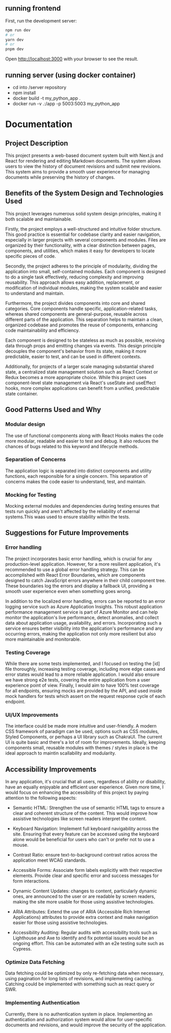 ## running frontend

First, run the development server:

```bash
npm run dev
# or
yarn dev
# or
pnpm dev
```

Open [http://localhost:3000](http://localhost:3000) with your browser to see the result.

## running server (using docker container)

-   cd into /server repository
-   npm install
-   docker build -t my_python_app .
-   docker run -v .:/app -p 5003:5003 my_python_app

# Documentation

## Project Description

This project presents a web-based document system built with Next.js and React for rendering and editing Markdown documents. The system allows users to view the history of document revisions and submit new revisions. This system aims to provide a smooth user experience for managing documents while preserving the history of changes.

## Benefits of the System Design and Technologies Used

This project leverages numerous solid system design principles, making it both scalable and maintainable.

Firstly, the project employs a well-structured and intuitive folder structure. This good practice is essential for codebase clarity and easier navigation, especially in larger projects with several components and modules. Files are organized by their functionality, with a clear distinction between pages, components, and utilities, which makes it easy for developers to locate specific pieces of code.

Secondly, the project adheres to the principle of modularity, dividing the application into small, self-contained modules. Each component is designed to do a single task effectively, reducing complexity and improving reusability. This approach allows easy addition, replacement, or modification of individual modules, making the system scalable and easier to understand and maintain.

Furthermore, the project divides components into core and shared categories. Core components handle specific, application-related tasks, whereas shared components are general-purpose, reusable across different parts of the application. This separation helps to maintain a clean, organized codebase and promotes the reuse of components, enhancing code maintainability and efficiency.

Each component is designed to be stateless as much as possible, receiving data through props and emitting changes via events. This design principle decouples the component's behavior from its state, making it more predictable, easier to test, and can be used in different contexts.

Additionally, for projects of a larger scale managing substantial shared state, a centralized state management solution such as React Context or Redux becomes a more appropriate choice. While this project uses component-level state management via React's useState and useEffect hooks, more complex applications can benefit from a unified, predictable state container.

## Good Patterns Used and Why

### Modular design

The use of functional components along with React Hooks makes the code more modular, readable and easier to test and debug. It also reduces the chances of bugs related to this keyword and lifecycle methods.

### Separation of Concerns

The application logic is separated into distinct components and utility functions, each responsible for a single concern. This separation of concerns makes the code easier to understand, test, and maintain.

### Mocking for Testing

Mocking external modules and dependencies during testing ensures that tests run quickly and aren't affected by the reliability of external systems.This waas used to ensure stability within the tests.

## Suggestions for Future Improvements

### Error handling

The project incorporates basic error handling, which is crucial for any production-level application. However, for a more resilient application, it's recommended to use a global error handling strategy. This can be accomplished with React Error Boundaries, which are components designed to catch JavaScript errors anywhere in their child component tree. These boundaries log the errors and display a fallback UI, providing a smooth user experience even when something goes wrong.

In addition to the localized error handling, errors can be reported to an error logging service such as Azure Application Insights. This robust application performance management service is part of Azure Monitor and can help monitor the application's live performance, detect anomalies, and collect data about application usage, availability, and errors. Incorporating such a service ensures better visibility into the application's performance and any occurring errors, making the application not only more resilient but also more maintainable and monitorable.

### Testing Coverage

While there are some tests implemented, and I focused on testing the [id] file thoroughly, increasing testing coverage, including more edge cases and error states would lead to a more reliable application. I would also ensure we have strong e2e tests, covering the entire application from a user experience point of view. Finally, I would aim to have 100% test coverage for all endpoints, ensuring mocks are provided by the API, and used inside mock handlers for tests which assert on the request response cycle of each endpoint.

### UI/UX Improvements

The interface could be made more intuitive and user-friendly. A modern CSS framework of paradigm can be used, options such as CSS modules, Styled Components, or perhaps a UI library such as ChakraUI. The current UI is quite basic and there's a lot of room for improvements. Ideally, keeping components small, reusable modules with themes / styles in place is the ideal approach to maintin scallability and modularity.

## Accessibility Improvements

In any application, it's crucial that all users, regardless of ability or disability, have an equally enjoyable and efficient user experience. Given more time, I would focus on enhancing the accessibility of this project by paying attention to the following aspects:

-   Semantic HTML: Strengthen the use of semantic HTML tags to ensure a clear and coherent structure of the content. This would improve how assistive technologies like screen readers interpret the content.

-   Keyboard Navigation: Implement full keyboard navigability across the site. Ensuring that every feature can be accessed using the keyboard alone would be beneficial for users who can't or prefer not to use a mouse.

-   Contrast Ratio: ensure text-to-background contrast ratios across the application meet WCAG standards.

-   Accessible Forms: Associate form labels explicitly with their respective elements. Provide clear and specific error and success messages for form interactions.

-   Dynamic Content Updates: changes to content, particularly dynamic ones, are announced to the user or are readable by screen readers, making the site more usable for those using assistive technologies.

-   ARIA Attributes: Extend the use of ARIA (Accessible Rich Internet Applications) attributes to provide extra context and make navigation easier for those using assistive technologies.

-   Accessibility Auditing: Regular audits with accessibility tools such as Lighthouse and Axe to identify and fix potential issues would be an ongoing effort. This can be automated with an e2e testing suite such as Cypress.

### Optimize Data Fetching

Data fetching could be optimized by only re-fetching data when necessary, using pagination for long lists of revisions, and implementing caching. Catching could be implemented with something such as react query or SWR.

### Implementing Authentication

Currently, there is no authentication system in place. Implementing an authentication and authorization system would allow for user-specific documents and revisions, and would improve the security of the application.
